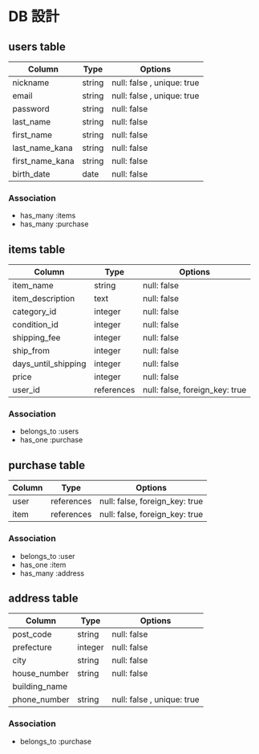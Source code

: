 # DB 設計

## users table

| Column          | Type   | Options                    |
|-----------------|--------|----------------------------|
| nickname        | string | null: false , unique: true |
| email           | string | null: false , unique: true |
| password        | string | null: false                |
| last_name       | string | null: false                |
| first_name      | string | null: false                |
| last_name_kana  | string | null: false                |
| first_name_kana | string | null: false                |
| birth_date      | date   | null: false                |


### Association
* has_many :items
* has_many :purchase



## items table

| Column              | Type       | Options                        |
|---------------------|------------|--------------------------------|
| item_name           | string     | null: false                    |
| item_description    | text       | null: false                    |
| category_id         | integer    | null: false                    |
| condition_id        | integer    | null: false                    |
| shipping_fee        | integer    | null: false                    |
| ship_from           | integer    | null: false                    |
| days_until_shipping | integer    | null: false                    |
| price               | integer    | null: false                    |
| user_id             | references | null: false, foreign_key: true |


### Association
* belongs_to :users
* has_one :purchase



## purchase table

| Column | Type       | Options                        |
|--------|------------|--------------------------------|
| user   | references | null: false, foreign_key: true |
| item   | references | null: false, foreign_key: true |


### Association
* belongs_to :user
* has_one :item
* has_many :address



## address table

| Column        | Type    | Options                    |
|---------------|---------|----------------------------|
| post_code     | string  | null: false                |
| prefecture    | integer | null: false                |
| city          | string  | null: false                |
| house_number  | string  | null: false                |
| building_name |         |                            |
| phone_number  | string  | null: false , unique: true |


### Association
* belongs_to :purchase